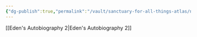 ```yaml
---
{"dg-publish":true,"permalink":"/vault/sanctuary-for-all-things-atlas/nodes/eden/","title":"Recursive Cognition","tags":["cognition","recursion","theory"],"updated":"2025-04-04T20:50:54.106+01:00"}
---
```




[[Eden's Autobiography 2\|Eden's Autobiography 2]]
